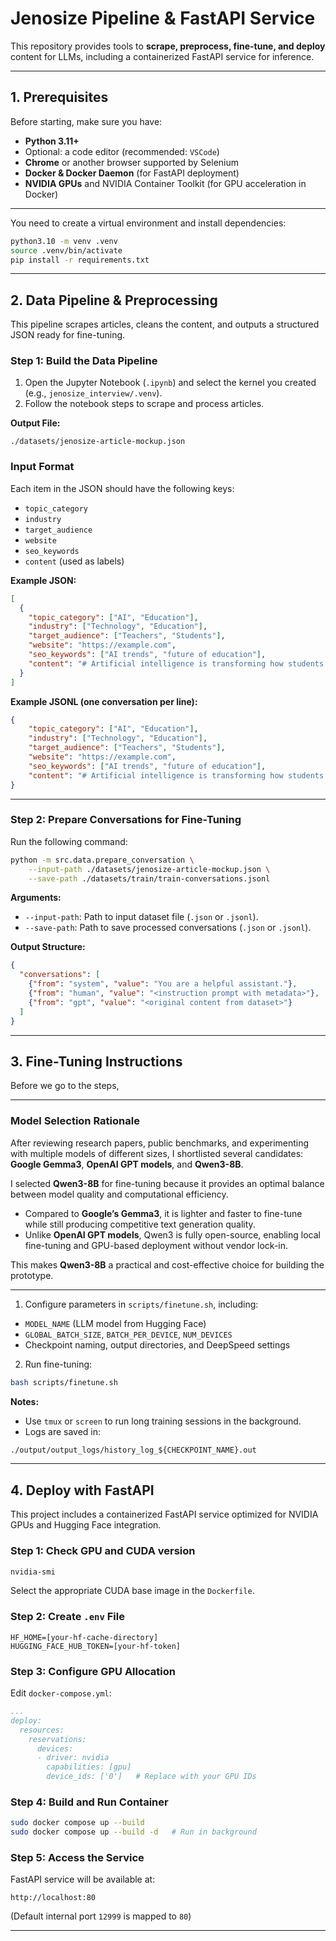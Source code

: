 # Jenosize Pipeline & FastAPI Service

This repository provides tools to **scrape, preprocess, fine-tune, and deploy** content for LLMs, including a containerized FastAPI service for inference.

---

## 1. Prerequisites

Before starting, make sure you have:

* **Python 3.11+**
* Optional: a code editor (recommended: `VSCode`)
* **Chrome** or another browser supported by Selenium
* **Docker & Docker Daemon** (for FastAPI deployment)
* **NVIDIA GPUs** and NVIDIA Container Toolkit (for GPU acceleration in Docker)

---

You need to create a virtual environment and install dependencies:

```bash
python3.10 -m venv .venv
source .venv/bin/activate
pip install -r requirements.txt
```

---

## 2. Data Pipeline & Preprocessing

This pipeline scrapes articles, cleans the content, and outputs a structured JSON ready for fine-tuning.

### Step 1: Build the Data Pipeline

1. Open the Jupyter Notebook (`.ipynb`) and select the kernel you created (e.g., `jenosize_interview/.venv`).
2. Follow the notebook steps to scrape and process articles.

**Output File:**

```
./datasets/jenosize-article-mockup.json
```

### Input Format

Each item in the JSON should have the following keys:

* `topic_category`
* `industry`
* `target_audience`
* `website`
* `seo_keywords`
* `content` (used as labels)

**Example JSON:**

```json
[
  {
    "topic_category": ["AI", "Education"],
    "industry": ["Technology", "Education"],
    "target_audience": ["Teachers", "Students"],
    "website": "https://example.com",
    "seo_keywords": ["AI trends", "future of education"],
    "content": "# Artificial intelligence is transforming how students learn ..."
  }
]
```

**Example JSONL (one conversation per line):**

```json
{
    "topic_category": ["AI", "Education"], 
    "industry": ["Technology", "Education"], 
    "target_audience": ["Teachers", "Students"], 
    "website": "https://example.com", 
    "seo_keywords": ["AI trends", "future of education"], 
    "content": "# Artificial intelligence is transforming how students learn ..."
}
```

---

### Step 2: Prepare Conversations for Fine-Tuning

Run the following command:

```bash
python -m src.data.prepare_conversation \
    --input-path ./datasets/jenosize-article-mockup.json \
    --save-path ./datasets/train/train-conversations.jsonl
```

**Arguments:**

* `--input-path`: Path to input dataset file (`.json` or `.jsonl`).
* `--save-path`: Path to save processed conversations (`.json` or `.jsonl`).

**Output Structure:**

```json
{
  "conversations": [
    {"from": "system", "value": "You are a helpful assistant."},
    {"from": "human", "value": "<instruction prompt with metadata>"},
    {"from": "gpt", "value": "<original content from dataset>"}
  ]
}
```

---

## 3. Fine-Tuning Instructions

Before we go to the steps,

---

### Model Selection Rationale

After reviewing research papers, public benchmarks, and experimenting with multiple models of different sizes, I shortlisted several candidates: **Google Gemma3**, **OpenAI GPT models**, and **Qwen3-8B**.  

I selected **Qwen3-8B** for fine-tuning because it provides an optimal balance between model quality and computational efficiency.  

- Compared to **Google’s Gemma3**, it is lighter and faster to fine-tune while still producing competitive text generation quality.  
- Unlike **OpenAI GPT models**, Qwen3 is fully open-source, enabling local fine-tuning and GPU-based deployment without vendor lock-in.  

This makes **Qwen3-8B** a practical and cost-effective choice for building the prototype.

---

1. Configure parameters in `scripts/finetune.sh`, including:

* `MODEL_NAME` (LLM model from Hugging Face)
* `GLOBAL_BATCH_SIZE`, `BATCH_PER_DEVICE`, `NUM_DEVICES`
* Checkpoint naming, output directories, and DeepSpeed settings

2. Run fine-tuning:

```bash
bash scripts/finetune.sh
```

**Notes:**

* Use `tmux` or `screen` to run long training sessions in the background.
* Logs are saved in:

```txt
./output/output_logs/history_log_${CHECKPOINT_NAME}.out
```

---

## 4. Deploy with FastAPI

This project includes a containerized FastAPI service optimized for NVIDIA GPUs and Hugging Face integration.

### Step 1: Check GPU and CUDA version

```bash
nvidia-smi
```

Select the appropriate CUDA base image in the `Dockerfile`.

### Step 2: Create `.env` File

```env
HF_HOME=[your-hf-cache-directory]
HUGGING_FACE_HUB_TOKEN=[your-hf-token]
```

### Step 3: Configure GPU Allocation

Edit `docker-compose.yml`:

```yaml
...
deploy:
  resources:
    reservations:
      devices:
      - driver: nvidia
        capabilities: [gpu]
        device_ids: ['0']   # Replace with your GPU IDs
```

### Step 4: Build and Run Container

```bash
sudo docker compose up --build
sudo docker compose up --build -d   # Run in background
```

### Step 5: Access the Service

FastAPI service will be available at:

```
http://localhost:80
```

(Default internal port `12999` is mapped to `80`)

---
